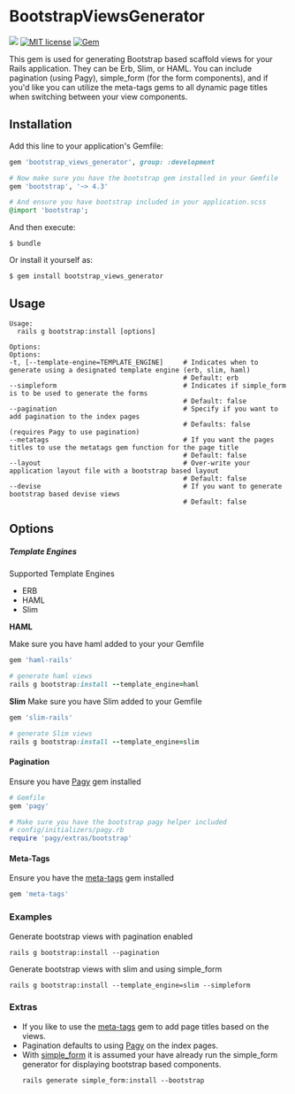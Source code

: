 # BootstrapViewsGenerator

![](https://ruby-gem-downloads-badge.herokuapp.com/bootstrap_views_generator?type=total)  [![MIT license](http://img.shields.io/badge/license-MIT-brightgreen.svg)](http://opensource.org/licenses/MIT) [![Gem](https://img.shields.io/gem/v/bootstrap_views_generator.svg?style=flat)](http://rubygems.org/gems/bootstrap_views_generator "View this project in Rubygems")

This gem is used for generating Bootstrap based scaffold views for your Rails application. They can be Erb, Slim, or HAML. You can include pagination (using Pagy), simple_form (for the form components), and if you'd like you can utilize the meta-tags gems to all dynamic page titles when switching between your view components.

## Installation

Add this line to your application's Gemfile:

```ruby
gem 'bootstrap_views_generator', group: :development

# Now make sure you have the bootstrap gem installed in your Gemfile
gem 'bootstrap', '~> 4.3'

# And ensure you have bootstrap included in your application.scss
@import 'bootstrap';
```

And then execute:

    $ bundle

Or install it yourself as:

    $ gem install bootstrap_views_generator

## Usage

```shell
Usage:
  rails g bootstrap:install [options]

Options:
Options:
-t, [--template-engine=TEMPLATE_ENGINE]     # Indicates when to generate using a designated template engine (erb, slim, haml)
                                            # Default: erb
--simpleform                                # Indicates if simple_form is to be used to generate the forms
                                            # Default: false
--pagination                                # Specify if you want to add pagination to the index pages
                                            # Defaults: false (requires Pagy to use pagination)
--metatags                                  # If you want the pages titles to use the metatags gem function for the page title
                                            # Default: false
--layout                                    # Over-write your application layout file with a bootstrap based layout
                                            # Default: false
--devise                                    # If you want to generate bootstrap based devise views
                                            # Default: false
```

## Options

##### Template Engines

Supported Template Engines

* ERB
* HAML
* Slim

**HAML**

Make sure you have haml added to your your Gemfile
```ruby
gem 'haml-rails'

# generate haml views
rails g bootstrap:install --template_engine=haml
```

**Slim**
Make sure you have Slim added to your Gemfile
```ruby
gem 'slim-rails'

# generate Slim views
rails g bootstrap:install --template_engine=slim
```

#### Pagination

Ensure you have [Pagy](https://github.com/ddnexus/pagy) gem installed
```ruby
# Gemfile
gem 'pagy'

# Make sure you have the bootstrap pagy helper included
# config/initializers/pagy.rb
require 'pagy/extras/bootstrap'
```


#### Meta-Tags
Ensure you have the [meta-tags](https://github.com/kpumuk/meta-tags) gem installed
```ruby
gem 'meta-tags'
```

### Examples

Generate bootstrap views with pagination enabled
```shell
rails g bootstrap:install --pagination
```

Generate bootstrap views with slim and using simple_form
```shell
rails g bootstrap:install --template_engine=slim --simpleform
```

### Extras

* If you like to use the [meta-tags](https://github.com/kpumuk/meta-tags) gem to add page titles based on the views.
* Pagination defaults to using [Pagy](https://github.com/ddnexus/pagy) on the index pages.
* With [simple_form](https://github.com/plataformatec/simple_form) it is assumed your have already run the simple_form generator for displaying bootstrap based components.
  ```shell
  rails generate simple_form:install --bootstrap
  ```
